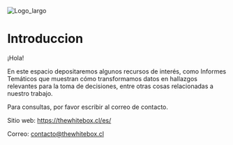 ![Logo_largo](assets/logo_largo.png)
# Introduccion
¡Hola!

En este espacio depositaremos algunos recursos de interés, como Informes Temáticos que muestran cómo transformamos datos en hallazgos relevantes para la toma de decisiones, entre otras cosas relacionadas a nuestro trabajo.

Para consultas, por favor escribir al correo de contacto.

Sitio web: https://thewhitebox.cl/es/

Correo: contacto@thewhitebox.cl
